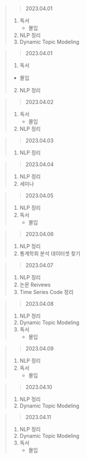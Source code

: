> > 2023.04.01
> 1. 독서
>    - 몰입
> 2. NLP 정리
> 3. Dynamic Topic Modeling

> > 2023.04.01
> 1. 독서
>   - 몰입
> 2. NLP 정리

> > 2023.04.02
> 1. 독서
>    - 몰입
> 2. NLP 정리

> > 2023.04.03
> 1. NLP 정리

> > 2023.04.04
> 1. NLP 정리
> 2. 세미나

> > 2023.04.05
> 1. NLP 정리
> 2. 독서
>    - 몰입

> > 2023.04.06
> 1. NLP 정리
> 2. 통계학회 분석 데이터셋 찾기

> > 2023.04.07
> 1. NLP 정리
> 2. 논문 Reivews
> 3. Time Series Code 정리

> > 2023.04.08
> 1. NLP 정리
> 2. Dynamic Topic Modeling
> 3. 독서
>    - 몰입

> > 2023.04.09
> 1. NLP 정리
> 2. 독서
>    - 몰입

> > 2023.04.10
> 1. NLP 정리
> 2. Dynamic Topic Modeling

> > 2023.04.11
> 1. NLP 정리
> 2. Dynamic Topic Modeling
> 3. 독서
>    - 몰입
